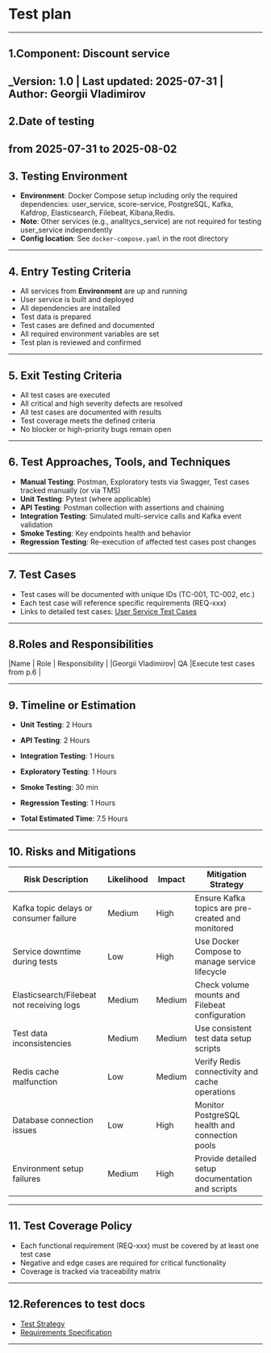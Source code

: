 # Test plan 
---


## 1.Component: Discount service
_Version: 1.0 | Last updated: 2025-07-31 | Author: Georgii Vladimirov
---

## 2.Date of testing
from 2025-07-31 to 2025-08-02
---
## 3. Testing Environment
- **Environment**: Docker Compose setup including only the required dependencies: user_service, score-service, PostgreSQL, Kafka, Kafdrop, Elasticsearch, Filebeat, Kibana,Redis.
- **Note**: Other services (e.g., analitycs_service) are not required for testing user_service independently
- **Config location**: See `docker-compose.yaml` in the root directory

---
## 4. Entry Testing Criteria
- All services from **Environment** are up and running
- User service is built and deployed
- All dependencies are installed
- Test data is prepared 
- Test cases are defined and documented
- All required environment variables are set
- Test plan is reviewed and confirmed
---

## 5. Exit Testing Criteria
- All test cases are executed
- All critical and high severity defects are resolved
- All test cases are documented with results
- Test coverage meets the defined criteria 
- No blocker or high-priority bugs remain open
---
## 6. Test Approaches, Tools, and Techniques
- **Manual Testing**: Postman, Exploratory tests via Swagger, Test cases tracked manually (or via TMS)
- **Unit Testing**: Pytest (where applicable)
- **API Testing**: Postman collection with assertions and chaining
- **Integration Testing**: Simulated multi-service calls and Kafka event validation
- **Smoke Testing**: Key endpoints health and behavior
- **Regression Testing**: Re-execution of affected test cases post changes
---

## 7. Test Cases
- Test cases will be documented with unique IDs (TC-001, TC-002, etc.)
- Each test case will reference specific requirements (REQ-xxx)
- Links to detailed test cases: [User Service Test Cases](./test_cases_discount_service.md)


---

## 8.Roles and Responsibilities
|Name              | Role         | Responsibility                               |
|Georgii Vladimirov| QA           |Execute test cases from p.6                   |

---
## 9. Timeline or Estimation
- **Unit Testing**: 2 Hours
- **API Testing**: 2 Hours
- **Integration Testing**: 1 Hours
- **Exploratory Testing**: 1 Hours 
- **Smoke Testing**: 30 min
- **Regression Testing**: 1 Hours

- **Total Estimated Time**: 7.5 Hours

---
## 10. Risks and Mitigations
| Risk Description                                   | Likelihood | Impact | Mitigation Strategy                              |
|---------------------------------------------------|------------|--------|--------------------------------------------------|
| Kafka topic delays or consumer failure             | Medium     | High   | Ensure Kafka topics are pre-created and monitored |
| Service downtime during tests                      | Low        | High   | Use Docker Compose to manage service lifecycle    |
| Elasticsearch/Filebeat not receiving logs         | Medium     | Medium | Check volume mounts and Filebeat configuration    |
| Test data inconsistencies                          | Medium     | Medium | Use consistent test data setup scripts            |
| Redis cache malfunction                           | Low        | Medium | Verify Redis connectivity and cache operations    |
| Database connection issues                        | Low        | High   | Monitor PostgreSQL health and connection pools    |
| Environment setup failures                        | Medium     | High   | Provide detailed setup documentation and scripts  |
---
## 11. Test Coverage Policy

- Each functional requirement (REQ-xxx) must be covered by at least one test case
- Negative and edge cases are required for critical functionality
- Coverage is tracked via traceability matrix
---
## 12.References to test docs
- [Test Strategy](../docs/test_stategy.md)
- [Requirements Specification](../docs/requirements.md)
---